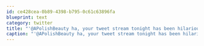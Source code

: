 ```yaml
---
id: ce428cea-0b89-4398-b795-0c61c63896fa
blueprint: text
category: twitter
title: "'@APolishBeauty ha, your tweet stream tonight has been hilarious.  How long 'til you get into the beer?"
caption: "'@APolishBeauty ha, your tweet stream tonight has been hilarious.  How long 'til you get into the beer?"
---
```

